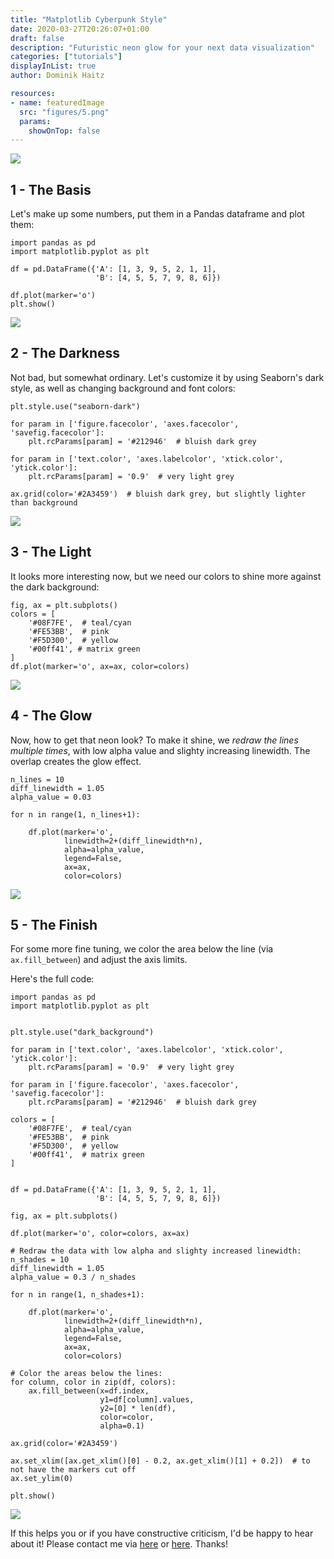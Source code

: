 ```yaml
---
title: "Matplotlib Cyberpunk Style"
date: 2020-03-27T20:26:07+01:00
draft: false
description: "Futuristic neon glow for your next data visualization"
categories: ["tutorials"]
displayInList: true
author: Dominik Haitz

resources:
- name: featuredImage
  src: "figures/5.png"
  params:
    showOnTop: false
---
```

![](figures/5.png)

## 1 - The Basis
Let's make up some numbers, put them in a Pandas dataframe and plot them:

    import pandas as pd
    import matplotlib.pyplot as plt

    df = pd.DataFrame({'A': [1, 3, 9, 5, 2, 1, 1],
                       'B': [4, 5, 5, 7, 9, 8, 6]})

    df.plot(marker='o')
    plt.show()

![](figures/1.png)

## 2 - The Darkness

Not bad, but somewhat ordinary. Let's customize it by using Seaborn's dark style, as well as changing background and font colors:

    plt.style.use("seaborn-dark")

    for param in ['figure.facecolor', 'axes.facecolor', 'savefig.facecolor']:
        plt.rcParams[param] = '#212946'  # bluish dark grey

    for param in ['text.color', 'axes.labelcolor', 'xtick.color', 'ytick.color']:
        plt.rcParams[param] = '0.9'  # very light grey

    ax.grid(color='#2A3459')  # bluish dark grey, but slightly lighter than background

![](figures/2.png)

## 3 - The Light

It looks more interesting now, but we need our colors to shine more against the dark background:

    fig, ax = plt.subplots()
    colors = [
        '#08F7FE',  # teal/cyan
        '#FE53BB',  # pink
        '#F5D300',  # yellow
        '#00ff41', # matrix green
    ]
    df.plot(marker='o', ax=ax, color=colors)


![](figures/3.png)

## 4 - The Glow

Now, how to get that neon look? To make it shine, we *redraw the lines multiple times*, with low alpha value and slighty increasing linewidth. The overlap creates the glow effect.


    n_lines = 10
    diff_linewidth = 1.05
    alpha_value = 0.03

    for n in range(1, n_lines+1):

        df.plot(marker='o',
                linewidth=2+(diff_linewidth*n),
                alpha=alpha_value,
                legend=False,
                ax=ax,
                color=colors)


![](figures/4.png)

## 5 - The Finish

For some more fine tuning, we color the area below the line (via `ax.fill_between`) and adjust the axis limits.

Here's the full code:

    import pandas as pd
    import matplotlib.pyplot as plt


    plt.style.use("dark_background")

    for param in ['text.color', 'axes.labelcolor', 'xtick.color', 'ytick.color']:
        plt.rcParams[param] = '0.9'  # very light grey

    for param in ['figure.facecolor', 'axes.facecolor', 'savefig.facecolor']:
        plt.rcParams[param] = '#212946'  # bluish dark grey

    colors = [
        '#08F7FE',  # teal/cyan
        '#FE53BB',  # pink
        '#F5D300',  # yellow
        '#00ff41',  # matrix green
    ]


    df = pd.DataFrame({'A': [1, 3, 9, 5, 2, 1, 1],
                       'B': [4, 5, 5, 7, 9, 8, 6]})

    fig, ax = plt.subplots()

    df.plot(marker='o', color=colors, ax=ax)

    # Redraw the data with low alpha and slighty increased linewidth:
    n_shades = 10
    diff_linewidth = 1.05
    alpha_value = 0.3 / n_shades

    for n in range(1, n_shades+1):

        df.plot(marker='o',
                linewidth=2+(diff_linewidth*n),
                alpha=alpha_value,
                legend=False,
                ax=ax,
                color=colors)

    # Color the areas below the lines:
    for column, color in zip(df, colors):
        ax.fill_between(x=df.index,
                        y1=df[column].values,
                        y2=[0] * len(df),
                        color=color,
                        alpha=0.1)

    ax.grid(color='#2A3459')

    ax.set_xlim([ax.get_xlim()[0] - 0.2, ax.get_xlim()[1] + 0.2])  # to not have the markers cut off
    ax.set_ylim(0)

    plt.show()


![](figures/5.png)

If this helps you or if you have constructive criticism, I'd be happy to hear about it! Please contact me via [here](https://dhaitz.github.io) or  [here](https://twitter.com/d_haitz). Thanks!
